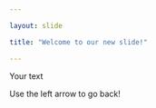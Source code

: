 ```yaml
---

layout: slide

title: "Welcome to our new slide!"

---
```


Your text

Use the left arrow to go back!

